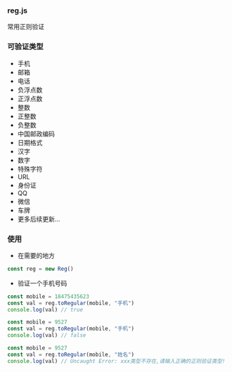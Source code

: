 ### reg.js
常用正则验证

### 可验证类型
+ 手机
+ 邮箱
+ 电话
+ 负浮点数
+ 正浮点数
+ 整数
+ 正整数
+ 负整数
+ 中国邮政编码
+ 日期格式
+ 汉字
+ 数字
+ 特殊字符
+ URL
+ 身份证
+ QQ
+ 微信
+ 车牌
+ 更多后续更新...

### 使用
+ 在需要的地方
```js
const reg = new Reg()
```

+ 验证一个手机号码
```js
const mobile = 18475435623
const val = reg.toRegular(mobile, "手机")
console.log(val) // true

const mobile = 9527
const val = reg.toRegular(mobile, "手机")
console.log(val) // false

const mobile = 9527
const val = reg.toRegular(mobile, "姓名")
console.log(val) // Uncaught Error: xxx类型不存在,请输入正确的正则验证类型!
```
